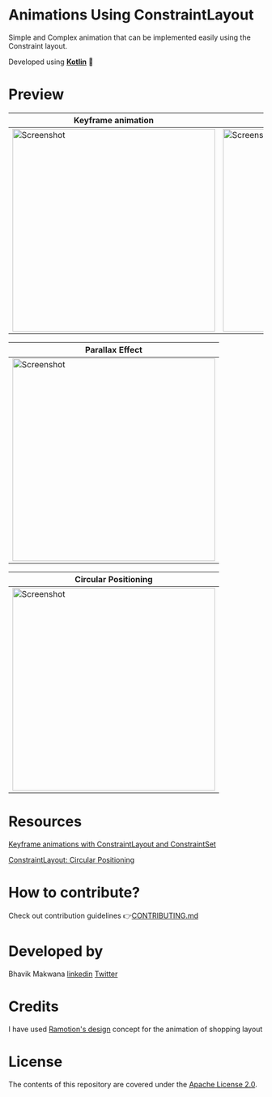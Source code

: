 # Animations Using ConstraintLayout
Simple and Complex animation that can be implemented easily using the Constraint layout.

Developed using [**Kotlin**](https://kotlinlang.org/) :muscle:
  
# Preview

| Keyframe animation | Shopping Keyframe animation | Collapsing toolbar |
| ------------------ | --------------------------- | ------------------ |
| <img src="https://github.com/ibhavikmakwana/KeyFrameAnimation/blob/master/keyframeanimation.gif" height="400" alt="Screenshot"/>  | <img src="https://github.com/ibhavikmakwana/Constraint-Layout-Animations/blob/master/gif/shoopin_key_frame_animation.gif" height="400" alt="Screenshot"/> | <img src="https://github.com/ibhavikmakwana/Constraint-Layout-Animations/blob/master/gif/collapsing%20toolbar.gif" height="400" alt="Screenshot"/> |

| Parallax Effect |
| --------------- |
| <img src="https://github.com/ibhavikmakwana/Constraint-Layout-Animations/blob/master/gif/parallax_effect.gif" height="400" alt="Screenshot"/> |

| Circular Positioning |
| -------------------- |
| <img src="https://github.com/ibhavikmakwana/Constraint-Layout-Animations/blob/master/gif/Circular_Positioning.gif" height="400" alt="Screenshot"/> |

# Resources

[Keyframe animations with ConstraintLayout and ConstraintSet](https://www.youtube.com/watch?v=OHcfs6rStRo)

[ConstraintLayout: Circular Positioning](https://medium.com/devnibbles/constraintlayout-circular-positioning-9489b11cb0e5)

# How to contribute?

Check out contribution guidelines 👉[CONTRIBUTING.md](https://github.com/ibhavikmakwana/Constraint-Layout-Animations/blob/master/CONTRIBUTING.md)

# Developed by

Bhavik Makwana [linkedin](https://www.linkedin.com/in/ibhavikmakwana/) [Twitter](https://twitter.com/ibhavikmakwana)

# Credits

I have used [Ramotion's design](https://www.uplabs.com/posts/shopping-app-interactions) concept for the animation of shopping layout

# License

The contents of this repository are covered under the [Apache License 2.0](https://github.com/ibhavikmakwana/KeyFrameAnimationDemo/blob/master/LICENSE).
